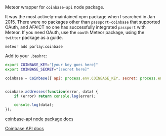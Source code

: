 Meteor wrapper for `coinbase-api` node package.

It was the most actively-maintained npm package when I searched in Jan 2015. There were no packages other than `passport-coinbase` that supported OAuth, and AFAICT no one has successfully integrated `passport` with Meteor. If you need OAuth, use the `oauth` Meteor package, using the `twitter` package as a guide.

`meteor add parlay:coinbase`

Add to your `.bashrc`:

```bash
export COINBASE_KEY="[your key goes here]"
export COINBASE_SECRET="[secret here]"
```

```js
coinbase = Coinbase({ api: process.env.COINBASE_KEY, secret: process.env.COINBASE_SECRET });


coinbase.addresses(function(error, data) {
    if (error) return console.log(error);

    console.log(data);
});
```

[coinbase-api node package docs](http://emiliote.github.io/node-coinbase-api/)

[Coinbase API docs](https://www.coinbase.com/docs/api/overview)
